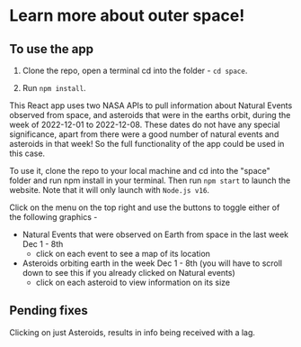 # Learn more about outer space!

## To use the app

1. Clone the repo, open a terminal cd into the folder - `cd space`.

2. Run `npm install`. 

This React app uses two NASA APIs to pull information about Natural Events observed from space, and asteroids
that were in the earths orbit, during the week of 2022-12-01 to 2022-12-08. These dates do not have any special significance, apart from there were a good number of natural events and  asteroids in that week! So the full functionality of the app could be used in this case.

To use it, clone the repo to your local machine and cd into the "space" folder and run npm install in your terminal. Then run `npm start` to launch the website. Note that it will only launch with `Node.js v16`. 


Click on the menu on the top right and use the buttons to toggle either of the following graphics -

* Natural Events that were observed on Earth from space in the last week Dec 1 - 8th
    - click on each event to see a map of its location
* Asteroids orbiting earth in the week Dec 1 - 8th (you will have to scroll down to see this if you
already clicked on Natural events)
    - click on each asteroid to view information on its size

## Pending fixes 

Clicking on just Asteroids, results in info being received with a lag. 
